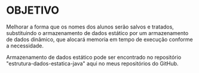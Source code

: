 # OBJETIVO

Melhorar a forma que os nomes dos alunos serão salvos e tratados, substituindo o armazenamento de dados estático por um armazenamento de dados dinâmico, que alocará memoria em tempo de execução conforme a necessidade.

Armazenamento de dados estático pode ser encontrado no repositório "estrutura-dados-estatica-java" aqui no meus repositórios do GitHub.